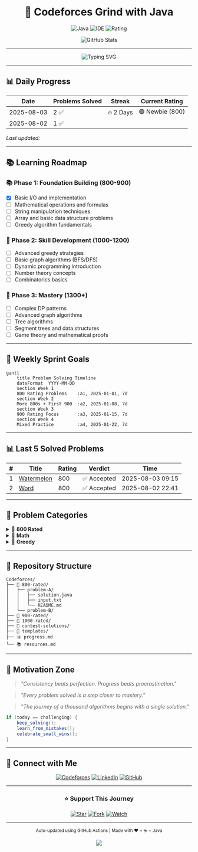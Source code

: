 <div align="center">

# 🚀 Codeforces Grind with Java

![Java](https://img.shields.io/badge/Java_21-ED8B00?style=for-the-badge\&logo=openjdk\&logoColor=white)
![IDE](https://img.shields.io/badge/IDE-IntelliJ%20IDEA-000000?style=for-the-badge\&logo=intellij-idea)
![Rating](https://img.shields.io/badge/Codeforces_Rating-\ud83d\udfe2_Newbie-1F8ACB?style=for-the-badge)

![GitHub Stats](https://github-readme-stats.vercel.app/api?username=patilmadhuram\&theme=tokyonight\&show_icons=true)

</div>

---

<p align="center">
  <img src="https://readme-typing-svg.demolab.com?font=Fira+Code&size=24&pause=1000&color=1F8ACB&center=true&vCenter=true&width=600&lines=Climbing+Codeforces+1+ladder+at+a+time...;Java+21+%7C+CF+%7C+DSA;From+Newbie+to+Specialist" alt="Typing SVG" />
</p>

---

## 📊 Daily Progress

| Date       | Problems Solved | Streak    | Current Rating  |
| ---------- | --------------- | --------- | --------------- |
| 2025-08-03 | 2 ✅             | 🔥 2 Days | 🟢 Newbie (800) |
| 2025-08-02 | 1 ✅             |           |                 |

*Last updated: <!--LAST_UPDATED-->*

---

## 📚 Learning Roadmap

### 📚 Phase 1: Foundation Building (800-900)

* [x] Basic I/O and implementation
* [ ] Mathematical operations and formulas
* [ ] String manipulation techniques
* [ ] Array and basic data structure problems
* [ ] Greedy algorithm fundamentals

### 🧐 Phase 2: Skill Development (1000-1200)

* [ ] Advanced greedy strategies
* [ ] Basic graph algorithms (BFS/DFS)
* [ ] Dynamic programming introduction
* [ ] Number theory concepts
* [ ] Combinatorics basics

### 🚀 Phase 3: Mastery (1300+)

* [ ] Complex DP patterns
* [ ] Advanced graph algorithms
* [ ] Tree algorithms
* [ ] Segment trees and data structures
* [ ] Game theory and mathematical proofs

---

## 📆 Weekly Sprint Goals

```mermaid
gantt
    title Problem Solving Timeline
    dateFormat  YYYY-MM-DD
    section Week 1
    800 Rating Problems    :a1, 2025-01-01, 7d
    section Week 2  
    More 800s + First 900  :a2, 2025-01-08, 7d
    section Week 3
    900 Rating Focus       :a3, 2025-01-15, 7d
    section Week 4
    Mixed Practice         :a4, 2025-01-22, 7d
```

---

## 📊 Last 5 Solved Problems

| # | Title                                                       | Rating | Verdict    | Time             |
| - | ----------------------------------------------------------- | ------ | ---------- | ---------------- |
| 1 | [Watermelon](https://codeforces.com/problemset/problem/4/A) | 800    | ✅ Accepted | 2025-08-03 09:15 |
| 2 | [Word](https://codeforces.com/problemset/problem/59/A)      | 800    | ✅ Accepted | 2025-08-02 22:41 |

<!-- Auto-updated section ends here -->

---

## 📅 Problem Categories

<details>
<summary>📁 <strong>800 Rated</strong></summary>

| Problem            | Code                                                  | Notes              |
| ------------------ | ----------------------------------------------------- | ------------------ |
| Watermelon         | [solution.java](./800-rated/watermelon/Solution.java) | Simple math check  |
| Way Too Long Words | [solution.java](./800-rated/long-words/Solution.java) | String compression |

</details>

<details>
<summary>🔢 <strong>Math</strong></summary>

| Problem        | Code | Notes |
| -------------- | ---- | ----- |
| Coming soon... | -    | -     |

</details>

<details>
<summary>🌟 <strong>Greedy</strong></summary>

| Problem        | Code | Notes |
| -------------- | ---- | ----- |
| Coming soon... | -    | -     |

</details>

---

## 📂 Repository Structure

```
Codeforces/
├── 📁 800-rated/
│   ├── problem-A/
│   │   ├── solution.java
│   │   ├── input.txt
│   │   └── README.md
│   └── problem-B/
├── 📁 900-rated/
├── 📁 1000-rated/
├── 📁 contest-solutions/
├── 📁 templates/
├── 📊 progress.md
└── 📚 resources.md
```

---

## 🚀 Motivation Zone

> *"Consistency beats perfection. Progress beats procrastination."*

> *"Every problem solved is a step closer to mastery."*

> *"The journey of a thousand algorithms begins with a single solution."*

```java
if (today == challenging) {
    keep_solving();
    learn_from_mistakes();
    celebrate_small_wins();
}
```

---

## 👥 Connect with Me

<div align="center">

[![Codeforces](https://img.shields.io/badge/Codeforces-patilmadhuram-1F8ACB?style=for-the-badge\&logo=codeforces)](https://codeforces.com/profile/patilmadhuram)
[![LinkedIn](https://img.shields.io/badge/LinkedIn-Madhuram_Patil-0077B5?style=for-the-badge\&logo=linkedin)](https://linkedin.com/in/madhurampatil)
[![GitHub](https://img.shields.io/badge/GitHub-Follow-181717?style=for-the-badge\&logo=github)](https://github.com/patilmadhuram)

</div>

---

<div align="center">

### ⭐ Support This Journey

[![Star](https://img.shields.io/badge/⭐_Star_This_Repo-yellow?style=for-the-badge)](https://github.com/patilmadhuram/Codeforces)
[![Fork](https://img.shields.io/badge/🍴_Fork-Your_CP_Journey-orange?style=for-the-badge)](https://github.com/patilmadhuram/Codeforces/fork)
[![Watch](https://img.shields.io/badge/👀_Watch-blue?style=for-the-badge)](https://github.com/patilmadhuram/Codeforces/subscription)

---

<sub>Auto-updated using GitHub Actions | Made with ❤️ + ☕ + Java</sub>

<img src="https://capsule-render.vercel.app/api?type=waving&color=1F8ACB&height=100&section=footer"/>

</div>
